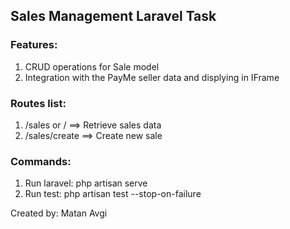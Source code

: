 
## Sales Management Laravel Task

### Features:
1. CRUD operations for Sale model
2. Integration with the PayMe seller data and displying in IFrame

### Routes list:
1. /sales or /		==> Retrieve sales data
2. /sales/create	==> Create new sale

### Commands:
1. Run laravel: php artisan serve
2. Run test: php artisan test --stop-on-failure

Created by: Matan Avgi